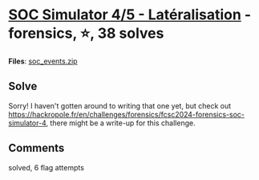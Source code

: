 [SOC Simulator 4/5 - Latéralisation](challenge_files/README.md) - forensics, ⭐, 38 solves
===

**Files**: [soc_events.zip](https://www.narthorn.com/ctf/FCSC-2024/challenge_files/forensics/SOC%20Simulator%204_5%20-%20Lat%C3%A9ralisation/soc_events.zip)

## Solve

Sorry! I haven't gotten around to writing that one yet, but check out https://hackropole.fr/en/challenges/forensics/fcsc2024-forensics-soc-simulator-4, there might be a write-up for this challenge.

## Comments

solved, 6 flag attempts
